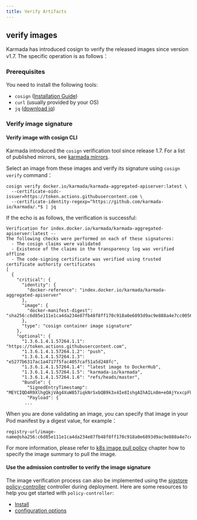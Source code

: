 ```yaml
---
title: Verify Artifacts
---
```


## verify images

Karmada has introduced cosign to verify the released images since version v1.7. The specific operation is as follows：

### Prerequisites

You need to install the following tools:

- `cosign` ([Installation Guide](https://docs.sigstore.dev/cosign/installation/))
- `curl` (usually provided by your OS)
- `jq` ([download jq](https://stedolan.github.io/jq/download/))

### Verify image signature

#### Verify image with cosign CLI

Karmada introduced the `cosign` verification tool since release 1.7. For a list of published mirrors, see [karmada mirrors](https://hub.docker.com/u/karmada).

Select an image from these images and verify its signature using `cosign verify` command：

```shell
cosign verify docker.io/karmada/karmada-aggregated-apiserver:latest \
  --certificate-oidc-issuer=https://token.actions.githubusercontent.com \
  --certificate-identity-regexp=^https://github.com/karmada-io/karmada/.*$ | jq
```

If the echo is as follows, the verification is successful:

```shell
Verification for index.docker.io/karmada/karmada-aggregated-apiserver:latest --
The following checks were performed on each of these signatures:
  - The cosign claims were validated
  - Existence of the claims in the transparency log was verified offline
  - The code-signing certificate was verified using trusted certificate authority certificates
[
  {
    "critical": {
      "identity": {
        "docker-reference": "index.docker.io/karmada/karmada-aggregated-apiserver"
      },
      "image": {
        "docker-manifest-digest": "sha256:c6d85e111e1ca4da234e87fb48f8ff170c918a0e6893d9ac9e888a4e7cc0056f"
      },
      "type": "cosign container image signature"
    },
    "optional": {
      "1.3.6.1.4.1.57264.1.1": "https://token.actions.githubusercontent.com",
      "1.3.6.1.4.1.57264.1.2": "push",
      "1.3.6.1.4.1.57264.1.3": "e5277b6317ac1a4717f5fac4057caf51a5d248fc",
      "1.3.6.1.4.1.57264.1.4": "latest image to DockerHub",
      "1.3.6.1.4.1.57264.1.5": "karmada-io/karmada",
      "1.3.6.1.4.1.57264.1.6": "refs/heads/master",
      "Bundle": {
        "SignedEntryTimestamp": "MEYCIQD4R9XlhgQkjVAg4XuW857iqkNrSxbQB9k3x4Ie8IshgAIhAILn8m+eOAjYxxcpFU42ghoiiuMnyY+Xda2CBE5WZruq",
        "Payload": {
       ...
```

When you are done validating an image, you can specify that image in your Pod manifest by a digest value, for example：

```console
registry-url/image-name@sha256:c6d85e111e1ca4da234e87fb48f8ff170c918a0e6893d9ac9e888a4e7cc0056f
```

For more information, please refer to [k8s image pull policy](https://kubernetes.io/docs/concepts/containers/images/#image-pull-policy) chapter how to specify the image summary to pull the image.

#### Use the admission controller to verify the image signature

The image verification process can also be implemented using the [sigstore policy-controller](https://docs.sigstore.dev/policy-controller/overview) controller during deployment. Here are some resources to help you get started with `policy-controller`:

- [Install](https://github.com/sigstore/helm-charts/tree/main/charts/policy-controller)
- [configuration options](https://github.com/sigstore/policy-controller/tree/main/config)